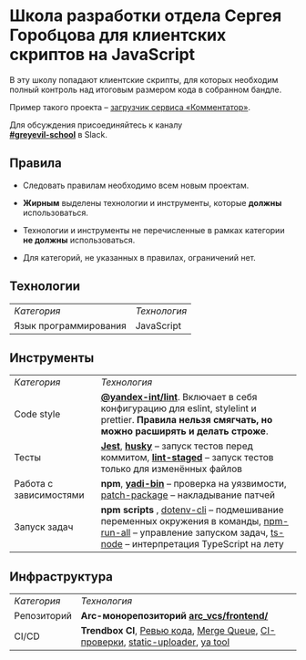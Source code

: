 # Школа разработки отдела Сергея Горобцова для **клиентских скриптов на JavaScript**

В эту школу попадают клиентские скрипты, для которых необходим полный контроль над итоговым размером кода в собранном бандле. 

Пример такого проекта – [загрузчик сервиса «Комментатор»](https://github.yandex-team.ru/cmnt/cmnt-loader/).

Для обсуждения присоединяйтесь к каналу   
**[#greyevil-school](https://yndx-all.slack.com/archives/C01FJ3RCDL5)** в Slack.

## Правила

- Следовать правилам необходимо всем новым проектам. 

- **Жирным** выделены технологии и инструменты, которые **должны** использоваться.

- Технологии и инструменты не перечисленные в рамках категории **не должны** использоваться.

- Для категорий, не указанных в правилах, ограничений нет.

## Технологии

| | |
--- | ---
_Категория_ | _Технология_
Язык программирования | JavaScript

## Инструменты

| | |
--- | ---
_Категория_ | _Технология_
Code style | **[@yandex-int/lint](https://a.yandex-team.ru/arc_vcs/frontend/packages/lint)**. Включает в себя конфигурацию для eslint, stylelint и prettier. **Правила нельзя смягчать, но можно расширять и делать строже**. 
Тесты | **[Jest](https://jestjs.io/)**, **[husky](https://www.npmjs.com/package/husky)** – запуск тестов перед коммитом, **[lint-staged](https://www.npmjs.com/package/lint-staged)** – запуск тестов только для изменённых файлов
Работа с зависимостями | **npm**, **[yadi-bin](https://wiki.yandex-team.ru/product-security/yadi/)**  – проверка на уязвимости, [patch-package](https://www.npmjs.com/package/patch-package) – накладывание патчей
Запуск задач | **npm scripts** , [dotenv-cli](https://www.npmjs.com/package/dotenv-cli) – подмешивание переменных окружения в команды, [npm-run-all](https://www.npmjs.com/package/npm-run-all) – управление запуском задач, [ts-node](https://www.npmjs.com/package/ts-node) – интерпретация TypeScript на лету

## Инфраструктура
| | |
--- | ---
_Категория_ | _Технология_
Репозиторий | **Arc-монорепозиторий [arc_vcs/frontend/](https://a.yandex-team.ru/arc_vcs/frontend/)**
CI/CD | **Trendbox CI**, [Ревью кода](https://github.yandex-team.ru/devexp/devexp), [Merge Queue](https://github.yandex-team.ru/search-interfaces/microservices/tree/master/services/merge-queue), [CI-проверки](https://a.yandex-team.ru/arc/trunk/arcadia/frontend/docs/faq/checks.md), [static-uploader](https://a.yandex-team.ru/arc/trunk/arcadia/frontend/packages/static-uploader), [ya tool](https://wiki.yandex-team.ru/yatool/)
